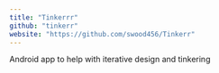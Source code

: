 ```yaml
---
title: "Tinkerrr"
github: "tinkerr"
website: "https://github.com/swood456/Tinkerr"
---
```


Android app to help with iterative design and tinkering
